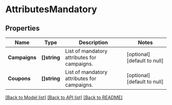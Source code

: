 # AttributesMandatory

## Properties
Name | Type | Description | Notes
------------ | ------------- | ------------- | -------------
**Campaigns** | **[]string** | List of mandatory attributes for campaigns. | [optional] [default to null]
**Coupons** | **[]string** | List of mandatory attributes for campaigns. | [optional] [default to null]

[[Back to Model list]](../README.md#documentation-for-models) [[Back to API list]](../README.md#documentation-for-api-endpoints) [[Back to README]](../README.md)


